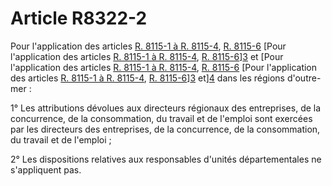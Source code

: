 # Article R8322-2

Pour l'application des articles [R. 8115-1 à R. 8115-4][1], [R. 8115-6][2] [Pour l'application des articles [R. 8115-1 à R. 8115-4][1], [R. 8115-6][2]][3] et [Pour l'application des articles [R. 8115-1 à R. 8115-4][1], [R. 8115-6][2] [Pour l'application des articles [R. 8115-1 à R. 8115-4][1], [R. 8115-6][2]][3] et][4] dans les régions d'outre-mer : 

1° Les attributions dévolues aux directeurs régionaux des entreprises, de la concurrence, de la consommation, du travail et de l'emploi sont exercées par les directeurs des entreprises, de la concurrence, de la consommation, du travail et de l'emploi ; 

2° Les dispositions relatives aux responsables d'unités départementales ne s'appliquent pas.

 [1]: /affichCodeArticle.do?cidTexte=LEGITEXT000006072050&idArticle=LEGIARTI000030420633&dateTexte=&categorieLien=cid
 [2]: /affichCodeArticle.do?cidTexte=LEGITEXT000006072050&idArticle=LEGIARTI000031392078&dateTexte=&categorieLien=cid
 [3]: /affichCodeArticle.do?cidTexte=LEGITEXT000006072050&idArticle=LEGIARTI000018500540&dateTexte=&categorieLien=cid
 [4]: /affichCodeArticle.do?cidTexte=LEGITEXT000006072050&idArticle=LEGIARTI000031650434&dateTexte=&categorieLien=id